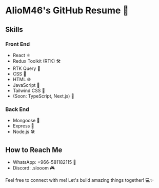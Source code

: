 # AlioM46's GitHub Resume 🚀

## Skills

### Front End
- React ⚛️
- Redux Toolkit (RTK) 🛠️
- RTK Query 🔄
- CSS 🎨
- HTML 🌐
- JavaScript 🚀
- Tailwind CSS 🌈
- (Soon: TypeScript, Next.js) 🚧

### Back End
- Mongoose 🍃
- Express 🚀
- Node.js 🛠️

## How to Reach Me

- WhatsApp: +966-581182115 📱
- Discord: .slooom 🎮

Feel free to connect with me! Let's build amazing things together! 💻✨
